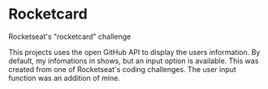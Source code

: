# Rocketcard
Rocketseat's "rocketcard" challenge

This projects uses the open GitHub API to display the users information. By default, my infomations in shows, but an input option is available.
This was created from one of Rocketseat's coding challenges. The user input function was an addition of mine.
